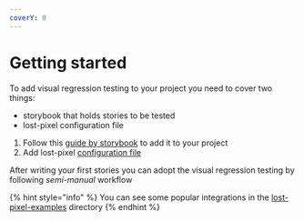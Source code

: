 ```yaml
---
coverY: 0
---
```


# Getting started

To add visual regression testing to your project you need to cover two things:

* storybook that holds stories to be tested
* lost-pixel configuration file

1. Follow this [guide by storybook](https://storybook.js.org/docs/react/get-started/install) to add it to your project
2. Add lost-pixel [configuration file](../setup/project-configuration.md)

After writing your first stories you can adopt the visual regression testing by following _semi-manual_ workflow

{% hint style="info" %}
You can see some popular integrations in the [lost-pixel-examples](https://github.com/lost-pixel/lost-pixel-examples) directory
{% endhint %}
